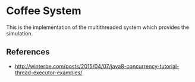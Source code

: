 # Coffee System

This is the implementation of the multithreaded system which provides the simulation.

## References

* http://winterbe.com/posts/2015/04/07/java8-concurrency-tutorial-thread-executor-examples/